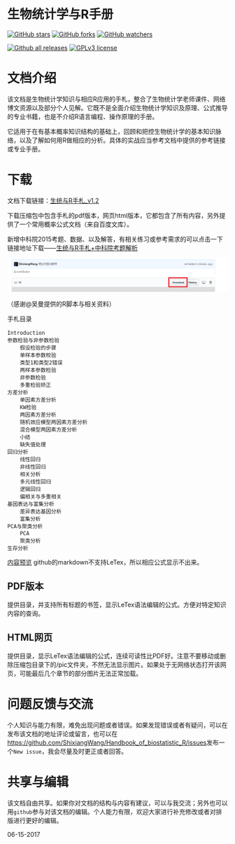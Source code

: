# 生物统计学与R手册

[![GitHub stars](https://img.shields.io/github/stars/ShixiangWang/Handbook_of_biostatistic_R.svg?style=social&label=Star&maxAge=2592000)](https://GitHub.com/ShixiangWang/Handbook_of_biostatistic_R/stargazers/) [![GitHub forks](https://img.shields.io/github/forks/ShixiangWang/Handbook_of_biostatistic_R.svg?style=social&label=Fork&maxAge=2592000)](https://github.com/ShixiangWang/Handbook_of_biostatistic_R/network/)  [![GitHub watchers](https://img.shields.io/github/watchers/ShixiangWang/Handbook_of_biostatistic_R.svg?style=social&label=Watch&maxAge=2592000)](https://GitHub.com/ShixiangWang/Handbook_of_biostatistic_R/watchers/)

[![Github all releases](https://img.shields.io/github/downloads/ShixiangWang/Handbook_of_biostatistic_R/total.svg)](https://GitHub.com/ShixiangWang/Handbook_of_biostatistic_R/releases/) [![GPLv3 license](https://img.shields.io/badge/License-GPLv3-blue.svg)](http://perso.crans.org/besson/LICENSE.html)

文档介绍
===============
该文档是生物统计学知识与相应R应用的手札，整合了生物统计学老师课件、网络博文资源以及部分个人见解。它既不是全面介绍生物统计学知识及原理、公式推导的专业书籍，也是不介绍R语言编程、操作原理的手册。

它适用于在有基本概率知识结构的基础上，回顾和把控生物统计学的基本知识脉络，以及了解如何用R做相应的分析。具体的实战应当参考文档中提供的参考链接或专业手册。

下载
=================
文档下载链接：[生统与R手札_v1.2](https://github.com/ShixiangWang/Handbook_of_biostatistic_R/releases/tag/1.2)

下载压缩包中包含手札的pdf版本，网页html版本，它都包含了所有内容，另外提供了一个常用概率公式文档（来自百度文库）。

新增中科院2015考题、数据、以及解答，有相关练习或参考需求的可以点击一下链接地址下载——[生统与R手札+中科院考题解析](https://github.com/ShixiangWang/Handbook_of_biostatistic_R/blob/master/Handbook_of_biostatistics_R.zip)

![preview1](preview1.png)

（感谢@吴曼提供的R脚本与相关资料）


手札目录

    Introduction
    参数检验与非参数检验
        假设检验的步骤
        单样本参数校验
        类型1和类型2错误
        两样本参数检验
        非参数检验
        多重检验矫正
    方差分析
        单因素方差分析
        KW检验
        两因素方差分析
        随机效应模型两因素方差分析
        混合模型两因素方差分析
        小结
        缺失值处理
    回归分析
        线性回归
        非线性回归
        相关分析
        多元线性回归
        逻辑回归
        偏相关与多重相关
    基因表达与富集分析
        差异表达基因分析
        富集分析
    PCA与聚类分析
        PCA
        聚类分析
    生存分析


[内容预览](https://github.com/ShixiangWang/Handbook_of_biostatistic_R/blob/master/Handbook%20of%20Biostatistics%20and%20R.md)
github的markdown不支持LeTex，所以相应公式显示不出来。

 PDF版本
---------------------
提供目录，并支持所有标题的书签，显示LeTex语法编辑的公式。方便对特定知识内容的查询。

 HTML网页
----------------------
提供目录，显示LeTex语法编辑的公式，连续可读性比PDF好。注意不要移动或删除压缩包目录下的/pic文件夹，不然无法显示图片。如果处于无网络状态打开该网页，可能最后几个章节的部分图片无法正常加载。

问题反馈与交流
========================
个人知识与能力有限，难免出现问题或者错误。如果发现错误或者有疑问，可以在发布该文档的地址评论或留言，也可以在<https://github.com/ShixiangWang/Handbook_of_biostatistic_R/issues>发布一个`New issue`，我会尽量及时更正或者回答。

共享与编辑
========================
该文档自由共享。如果你对文档的结构与内容有建议，可以与我交流；另外也可以用`github`参与对该文档的编辑。个人能力有限，欢迎大家进行补充修改或者对排版进行更好的编辑。



06-15-2017







